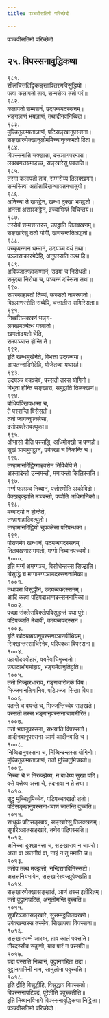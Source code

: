 ```yaml
---
title: पञ्‍चवीसतिमो परिच्छेदो

---
```

पञ्‍चवीसतिमो परिच्छेदो  


## २५. विपस्सनावुद्धिकथा

९८१.  
सीलचित्तदिट्ठिकङ्खावितरणविसुद्धियो ।  
पत्वा कलापतो ताव, सम्मसेय्य ततो परं॥  
९८२.  
कलापतो सम्मसनं, उदयब्बयदस्सनम्।  
भङ्गञाणं भयञाणं, तथादीनवनिब्बिदा॥  
९८३.  
मुच्‍चितुकम्यताञाणं, पटिसङ्खानुपस्सना।  
सङ्खारुपेक्खानुलोममिच्‍चानुक्‍कमतो ठिता॥  
९८४.  
विपस्सनाति चक्खाता, दसञाणपरम्परा।  
लक्खणत्तयमाहच्‍च, सङ्खारेसु पवत्तति॥  
९८५.  
तस्मा कलापतो ताव, सम्मसेय्य तिलक्खणम्।  
सम्मसित्वा अतीतादिखन्धायतनधातुयो॥  
९८६.  
अनिच्‍चा ते खयट्ठेन, खन्धा दुक्खा भयट्ठतो।  
अनत्ता असारकट्ठेन, इच्‍चाभिण्हं विचिन्तयं॥  
९८७.  
तस्सेवं सम्मसन्तस्स, उपट्ठाति तिलक्खणम्।  
सङ्खारेसु ततो योगी, खणसन्ततिअद्धतो॥  
९८८.  
पच्‍चुप्पन्‍नान धम्मानं, उदयञ्‍च वयं तथा।  
पञ्‍ञासाकारभेदेहि, अनुपस्सति तत्थ हि॥  
९८९.  
अविज्‍जातण्हाकम्मानं, उदया च निरोधतो।  
समुदया निरोधा च, पञ्‍चन्‍नं दस्सिता तथा॥  
९९०.  
रूपस्साहारतो तिण्णं, फस्सतो नामरूपतो।  
विञ्‍ञाणस्सेति सब्बेपि, चत्तालीस समिस्सिता॥  
९९१.  
निब्बत्तिलक्खणं भङ्ग-  
लक्खणञ्‍चेत्थ पस्सतो।  
खणतोदयतो चेति,  
समपञ्‍ञास होन्ति ते॥  
९९२.  
इति खन्धमुखेनेते, विभत्ता उदयब्बया।  
आयतन्‍नादिभेदेहि, योजेतब्बा यथारहं॥  
९९३.  
उदयञ्‍च वयञ्‍चेवं, पस्सतो तस्स योगिनो।  
विभूता होन्ति सङ्खारा, समुट्ठाति तिलक्खणं॥  
९९४.  
बोधिपक्खियधम्मा च,  
ते पस्सन्ति विसेसतो।  
ततो जायन्तुपक्‍लेसा,  
दसोपक्‍लेसवत्थुका॥  
९९५.  
ओभासो पीति पस्सद्धि, अधिमोक्खो च पग्गहो।  
सुखं ञाणमुपट्ठानं, उपेक्खा च निकन्ति च॥  
९९६.  
तण्हामानदिट्ठिग्गाहवसेन तिविधेपि ते।  
अस्सादेन्तो उन्‍नमन्तो, ममायन्तो किलिस्सति॥  
९९७.  
मग्गं फलञ्‍च निब्बानं, पत्तोस्मीति अकोविदो।  
वेक्खबुज्झाति मञ्‍ञन्तो, पप्पोति अधिमानिको॥  
९९८.  
मग्गादयो न होन्तेते,  
तण्हागाहादिवत्थुतो।  
तण्हामानदिट्ठियो चुपक्‍लेसा परिपन्थका॥  
९९९.  
पोराणमेव खन्धानं, उदयब्बयदस्सनम्।  
तिलक्खणारम्मणतो, मग्गो निब्बानपच्‍चयो॥  
१०००.  
इति मग्गं अमग्गञ्‍च, विसोधेन्तस्स सिज्झति।  
विसुद्धि च मग्गामग्गञाणदस्सननामिका॥  
१००१.  
तथापरा विसुद्धीनं, उदयब्बयदस्सनम्।  
आदिं कत्वा पटिपदाञाणदस्सननामिका॥  
१००२.  
पच्छा संक्‍लेसविक्खेपविसुद्धन्तं यथा पुरे।  
पटिपज्‍जति मेधावी, उदयब्बयदस्सनं॥  
१००३.  
इति खोदयब्बयानुपस्सनाञाणवीथियम्।  
सिक्खन्तस्साचिरेनेव, परिपक्‍का विपस्सना॥  
१००४.  
पहायोदयवोहारं, वयमेवाधिमुच्‍चतो।  
उप्पादाभोगमोहाय, भङ्गमेवानुतिट्ठति॥  
१००५.  
ततो निज्झरधाराव, गङ्गावारोदकं विय।  
भिज्‍जमानतिणानिव, पटिपज्‍जा सिखा विय॥  
१००६.  
पतन्ते च वयन्ते च, भिज्‍जन्तिच्‍चेव सङ्खते।  
पस्सतो तस्स भङ्गानुपस्सनाञाणमीरितं॥  
१००७.  
ततो भयानुपस्सना, सभयाति विपस्सतो।  
आदीनवानुपस्सना-ञाणं आदीनवाति च॥  
१००८.  
निब्बिदानुपस्सना च, निब्बिन्दन्तस्स योगिनो।  
मुच्‍चितुकम्यताञाणं, ततो मुच्‍चितुमिच्छतो॥  
१००९.  
निच्‍चा चे न निरुज्झेय्य, न बाधेय्य सुखा यदि।  
वसे वत्तेय्य अत्ता चे, तदभावा न ते तथा॥  
१०१०.  
सुट्ठु मुच्‍चितुमिच्‍चेवं, पटिपच्‍चक्खतो ततो।  
पटिसङ्खानुपस्सना-ञाणं जातन्ति वुच्‍चति॥  
१०११.  
साधुकं पटिसङ्खाय, सङ्खारेसु तिलक्खणम्।  
सुपरिञ्‍ञातसङ्खारे, तथेव पटिपस्सति॥  
१०१२.  
अनिच्‍चा दुक्खानत्ता च, सङ्खाराव न चापरो।  
अत्ता वा अत्तनीयं वा, नाहं न तु ममाति च॥  
१०१३.  
ततोव तत्थ मज्झत्तो, नन्दिरागविनिस्सटो।  
अत्तत्तनियभावेन, सङ्खारेस्वज्झुपेक्खति॥  
१०१४.  
सङ्खारुपेक्खासङ्खातं, ञाणं तस्स इतीरितम्।  
ततो वुट्ठानघटितं, अनुलोमन्ति वुच्‍चति॥  
१०१५.  
सुपरिञ्‍ञातसङ्खारे, सुसम्मट्ठतिलक्खणे।  
उपेक्खन्तस्स तस्सेव, सिखापत्ता विपस्सना॥  
१०१६.  
सङ्खारधम्मे आरब्भ, ताव कालं पवत्तति।  
तीरदस्सीव सकुणो, याव पारं न पस्सति॥  
१०१७.  
यदा पस्सति निब्बानं, वुट्ठानगहिता तदा।  
वुट्ठानगामिनी नाम, सानुलोमा पवुच्‍चति॥  
१०१८.  
इति द्वीहि विसुद्धीहि, विसुद्धाय विपस्सतो।  
विपस्सनापटिपदं, पूरेतीति पवुच्‍चतीति॥  
इति निब्बानविभागे विपस्सनावुद्धिकथा निट्ठिता।  
पञ्‍चवीसतिमो परिच्छेदो।  